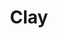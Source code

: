 ---
layout: item
title: Clay
item-id: 434
datatable: true
id: 434
name: "Clay"
monsters:
  - id: 5007
    name: "Imp"
    combat_level: 2
    wiki_url: "https://oldschool.runescape.wiki/w/Imp#Regular"
    drops:
      - quantity: "1"
        noted: false
        rarity: 0.03125
    image: "https://oldschool.runescape.wiki/images/thumb/8/87/Imp_%28Christmas%29.png/1200px-Imp_%28Christmas%29.png?ab866"
  - id: 5008
    name: "Imp"
    combat_level: 3
    wiki_url: "https://oldschool.runescape.wiki/w/Imp#Regular"
    drops:
      - quantity: "1"
        noted: false
        rarity: 0.03125
    image: "https://oldschool.runescape.wiki/images/thumb/8/87/Imp_%28Christmas%29.png/1200px-Imp_%28Christmas%29.png?ab866"
---